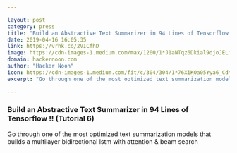 ```yaml
---

layout: post
category: press
title: "Build an Abstractive Text Summarizer in 94 Lines of Tensorflow !! (Tutorial 6)"
date: 2019-04-16 16:05:35
link: https://vrhk.co/2VICfhD
image: https://cdn-images-1.medium.com/max/1200/1*J1aNTqz6Dkial9djoJELfA.jpeg
domain: hackernoon.com
author: "Hacker Noon"
icon: https://cdn-images-1.medium.com/fit/c/304/304/1*76XiKOa05Yya6_CdYX8pVg.jpeg
excerpt: "Go through one of the most optimized text summarization models that builds a multilayer bidirectional lstm with attention &amp; beam search"

---
```


### Build an Abstractive Text Summarizer in 94 Lines of Tensorflow !! (Tutorial 6)

Go through one of the most optimized text summarization models that builds a multilayer bidirectional lstm with attention &amp; beam search